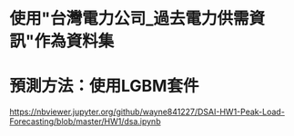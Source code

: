 # 使用"台灣電力公司_過去電力供需資訊"作為資料集
# 預測方法：使用LGBM套件
https://nbviewer.jupyter.org/github/wayne841227/DSAI-HW1-Peak-Load-Forecasting/blob/master/HW1/dsa.ipynb
